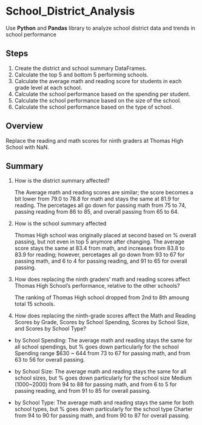 # School_District_Analysis
Use **Python** and **Pandas** library to analyze school district data and trends in school performance

## Steps
1.	Create the district and school summary DataFrames.
2.	Calculate the top 5 and bottom 5 performing schools.
3.	Calculate the average math and reading score for students in each grade level at each school.
4.	Calculate the school performance based on the spending per student.
6.	Calculate the school performance based on the size of the school.
7.	Calculate the school performance based on the type of school.

## Overview
Replace the reading and math scores for ninth graders at Thomas High School with NaN. 

## Summary
1.	How is the district summary affected?

    The Average math and reading scores are similar; the score becomes a bit lower from 79.0 to 78.8 for math and stays the same at 81.9 for reading. The percetages all go down for passing math from 75 to 74, passing reading from 86 to 85, and overall passing from 65 to 64.

2.	How is the school summary affected

    Thomas High school was originally placed at second based on % overall passing, but not even in top 5 anymore after changing. The average score stays the same at 83.4 from math, and increases from 83.8 to 83.9 for reading; however, percetages all go down from 93 to 67 for passing math, and 6 to 4 for passing reading, and 91 to 65 for overall passing.

3.	How does replacing the ninth graders’ math and reading scores affect Thomas High School’s performance, relative to the other schools?

    The ranking of Thomas High school dropped from 2nd to 8th amoung total 15 schools.

4.	How does replacing the ninth-grade scores affect the Math and Reading Scores by Grade, Scores by School Spending, Scores by School Size, and Scores by School Type? 

  - by School Spending: The average math and reading stays the same for all school spendings, but % goes down particularly for the school Spending range $630 ~ 644 from 73 to 67 for passing math, and from 63 to 56 for overall passing.
  
   - by School Size: The average math and reading stays the same for all school sizes, but % goes down particularly for the school size Medium (1000~2000) from 94 to 88 for passing math, and from 6 to 5 for passing reading, and from 91 to 85 for overall passing.
  
  - by School Type: The average math and reading stays the same for both school types, but % goes down particularly for the school type Charter from 94 to 90 for passing math, and from 90 to 87 for overall passing.
